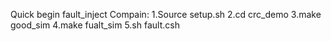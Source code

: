Quick begin fault_inject Compain:
1.Source setup.sh
2.cd crc_demo
3.make good_sim 
4.make fualt_sim
5.sh fault.csh

